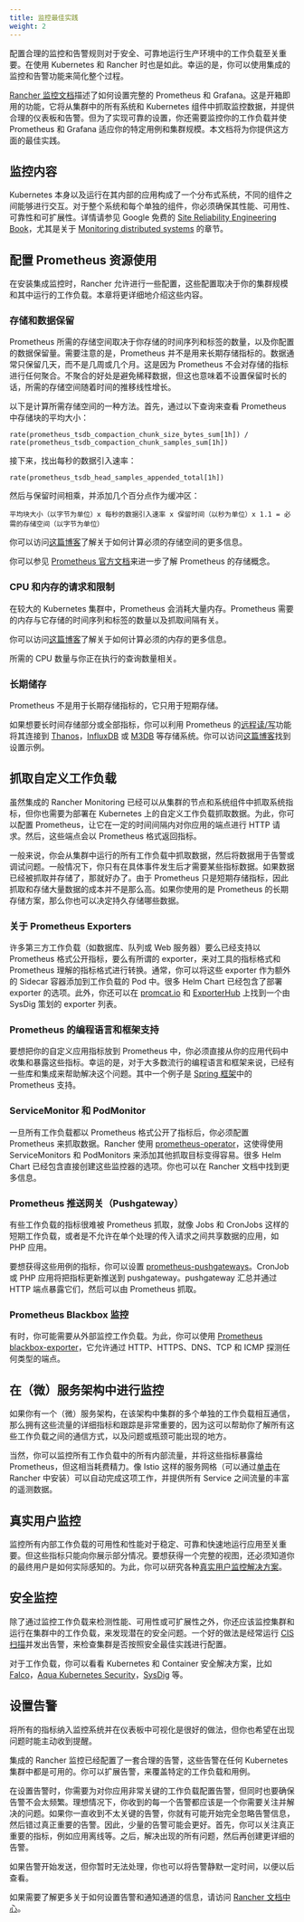 ```yaml
---
title: 监控最佳实践
weight: 2
---
```


配置合理的监控和告警规则对于安全、可靠地运行生产环境中的工作负载至关重要。在使用 Kubernetes 和 Rancher 时也是如此。幸运的是，你可以使用集成的监控和告警功能来简化整个过程。

[Rancher 监控文档](../../../pages-for-subheaders/monitoring-and-alerting.md)描述了如何设置完整的 Prometheus 和 Grafana。这是开箱即用的功能，它将从集群中的所有系统和 Kubernetes 组件中抓取监控数据，并提供合理的仪表板和告警。但为了实现可靠的设置，你还需要监控你的工作负载并使 Prometheus 和 Grafana 适应你的特定用例和集群规模。本文档将为你提供这方面的最佳实践。

## 监控内容

Kubernetes 本身以及运行在其内部的应用构成了一个分布式系统，不同的组件之间能够进行交互。对于整个系统和每个单独的组件，你必须确保其性能、可用性、可靠性和可扩展性。详情请参见 Google 免费的 [Site Reliability Engineering Book](https://landing.google.com/sre/sre-book/)，尤其是关于 [Monitoring distributed systems](https://landing.google.com/sre/sre-book/chapters/monitoring-distributed-systems/) 的章节。

## 配置 Prometheus 资源使用

在安装集成监控时，Rancher 允许进行一些配置，这些配置取决于你的集群规模和其中运行的工作负载。本章将更详细地介绍这些内容。

### 存储和数据保留

Prometheus 所需的存储空间取决于你存储的时间序列和标签的数量，以及你配置的数据保留量。需要注意的是，Prometheus 并不是用来长期存储指标的。数据通常只保留几天，而不是几周或几个月。这是因为 Prometheus 不会对存储的指标进行任何聚合。不聚合的好处是避免稀释数据，但这也意味着不设置保留时长的话，所需的存储空间随着时间的推移线性增长。

以下是计算所需存储空间的一种方法。首先，通过以下查询来查看 Prometheus 中存储块的平均大小：

```
rate(prometheus_tsdb_compaction_chunk_size_bytes_sum[1h]) / rate(prometheus_tsdb_compaction_chunk_samples_sum[1h])
```

接下来，找出每秒的数据引入速率：

```
rate(prometheus_tsdb_head_samples_appended_total[1h])
```

然后与保留时间相乘，并添加几个百分点作为缓冲区：

```
平均块大小（以字节为单位）x 每秒的数据引入速率 x 保留时间（以秒为单位）x 1.1 = 必需的存储空间（以字节为单位）
```

你可以访问[这篇博客](https://www.robustperception.io/how-much-disk-space-do-prometheus-blocks-use)了解关于如何计算必须的存储空间的更多信息。

你可以参见 [Prometheus 官方文档](https://prometheus.io/docs/prometheus/latest/storage)来进一步了解 Prometheus 的存储概念。

### CPU 和内存的请求和限制

在较大的 Kubernetes 集群中，Prometheus 会消耗大量内存。Prometheus 需要的内存与它存储的时间序列和标签的数量以及抓取间隔有关。

你可以访问[这篇博客](https://www.robustperception.io/how-much-ram-does-prometheus-2-x-need-for-cardinality-and-ingestion)了解关于如何计算必须的内存的更多信息。

所需的 CPU 数量与你正在执行的查询数量相关。

### 长期储存

Prometheus 不是用于长期存储指标的，它只用于短期存储。

如果想要长时间存储部分或全部指标，你可以利用 Prometheus 的[远程读/写](https://prometheus.io/docs/prometheus/latest/storage/#remote-storage-integrations)功能将其连接到 [Thanos](https://thanos.io/)，[InfluxDB](https://www.influxdata.com/) 或 [M3DB](https://www.m3db.io/) 等存储系统。你可以访问[这篇博客](https://rancher.com/blog/2020/prometheus-metric-federation)找到设置示例。

## 抓取自定义工作负载

虽然集成的 Rancher Monitoring 已经可以从集群的节点和系统组件中抓取系统指标，但你也需要为部署在 Kubernetes 上的自定义工作负载抓取数据。为此，你可以配置 Prometheus，让它在一定的时间间隔内对你应用的端点进行 HTTP 请求。然后，这些端点会以 Prometheus 格式返回指标。

一般来说，你会从集群中运行的所有工作负载中抓取数据，然后将数据用于告警或调试问题。一般情况下，你只有在具体事件发生后才需要某些指标数据。如果数据已经被抓取并存储了，那就好办了。由于 Prometheus 只是短期存储指标，因此抓取和存储大量数据的成本并不是那么高。如果你使用的是 Prometheus 的长期存储方案，那么你也可以决定持久存储哪些数据。

### 关于 Prometheus Exporters

许多第三方工作负载（如数据库、队列或 Web 服务器）要么已经支持以 Prometheus 格式公开指标，要么有所谓的 exporter，来对工具的指标格式和 Prometheus 理解的指标格式进行转换。通常，你可以将这些 exporter 作为额外的 Sidecar 容器添加到工作负载的 Pod 中。很多 Helm Chart 已经包含了部署 exporter 的选项。此外，你还可以在 [promcat.io](https://promcat.io/) 和 [ExporterHub](https://exporterhub.io/) 上找到一个由 SysDig 策划的 exporter 列表。

### Prometheus 的编程语言和框架支持

要想把你的自定义应用指标放到 Prometheus 中，你必须直接从你的应用代码中收集和暴露这些指标。幸运的是，对于大多数流行的编程语言和框架来说，已经有一些库和集成来帮助解决这个问题。其中一个例子是 [Spring 框架](https://docs.spring.io/spring-metrics/docs/current/public/prometheus)中的 Prometheus 支持。

### ServiceMonitor 和 PodMonitor

一旦所有工作负载都以 Prometheus 格式公开了指标后，你必须配置 Prometheus 来抓取数据。Rancher 使用 [prometheus-operator](https://github.com/prometheus-operator/prometheus-operator)，这使得使用 ServiceMonitors 和 PodMonitors 来添加其他抓取目标变得容易。很多 Helm Chart 已经包含直接创建这些监控器的选项。你也可以在 Rancher 文档中找到更多信息。

### Prometheus 推送网关（Pushgateway）

有些工作负载的指标很难被 Prometheus 抓取，就像 Jobs 和 CronJobs 这样的短期工作负载，或者是不允许在单个处理的传入请求之间共享数据的应用，如 PHP 应用。

要想获得这些用例的指标，你可以设置 [prometheus-pushgateways](https://github.com/prometheus/pushgateway)。CronJob 或 PHP 应用将把指标更新推送到 pushgateway。pushgateway 汇总并通过 HTTP 端点暴露它们，然后可以由 Prometheus 抓取。

### Prometheus Blackbox 监控

有时，你可能需要从外部监控工作负载。为此，你可以使用 [Prometheus blackbox-exporter](https://github.com/prometheus/blackbox_exporter)，它允许通过 HTTP、HTTPS、DNS、TCP 和 ICMP 探测任何类型的端点。

## 在（微）服务架构中进行监控

如果你有一个（微）服务架构，在该架构中集群的多个单独的工作负载相互通信，那么拥有这些流量的详细指标和跟踪是非常重要的，因为这可以帮助你了解所有这些工作负载之间的通信方式，以及问题或瓶颈可能出现的地方。

当然，你可以监控所有工作负载中的所有内部流量，并将这些指标暴露给 Prometheus，但这相当耗费精力。像 Istio 这样的服务网格（可以通过[单击](https://rancher.com/docs/rancher/v2.6/en/istio/)在 Rancher 中安装）可以自动完成这项工作，并提供所有 Service 之间流量的丰富的遥测数据。

## 真实用户监控

监控所有内部工作负载的可用性和性能对于稳定、可靠和快速地运行应用至关重要。但这些指标只能向你展示部分情况。要想获得一个完整的视图，还必须知道你的最终用户是如何实际感知的。为此，你可以研究各种[真实用户监控解决方案](https://en.wikipedia.org/wiki/Real_user_monitoring)。

## 安全监控

除了通过监控工作负载来检测性能、可用性或可扩展性之外，你还应该监控集群和运行在集群中的工作负载，来发现潜在的安全问题。一个好的做法是经常运行 [CIS 扫描](../../../pages-for-subheaders/cis-scan-guides.md)并发出告警，来检查集群是否按照安全最佳实践进行配置。

对于工作负载，你可以看看 Kubernetes 和 Container 安全解决方案，比如 [Falco](https://falco.org/)，[Aqua Kubernetes Security](https://www.aquasec.com/solutions/kubernetes-container-security/)，[SysDig](https://sysdig.com/) 等。

## 设置告警

将所有的指标纳入监控系统并在仪表板中可视化是很好的做法，但你也希望在出现问题时能主动收到提醒。

集成的 Rancher 监控已经配置了一套合理的告警，这些告警在任何 Kubernetes 集群中都是可用的。你可以扩展告警，来覆盖特定的工作负载和用例。

在设置告警时，你需要为对你应用非常关键的工作负载配置告警，但同时也要确保告警不会太频繁。理想情况下，你收到的每一个告警都应该是一个你需要关注并解决的问题。如果你一直收到不太关键的告警，你就有可能开始完全忽略告警信息，然后错过真正重要的告警。因此，少量的告警可能会更好。首先，你可以关注真正重要的指标，例如应用离线等。之后，解决出现的所有问题，然后再创建更详细的告警。

如果告警开始发送，但你暂时无法处理，你也可以将告警静默一定时间，以便以后查看。

如果需要了解更多关于如何设置告警和通知通道的信息，请访问 [Rancher 文档中心](../../../pages-for-subheaders/monitoring-and-alerting.md)。
